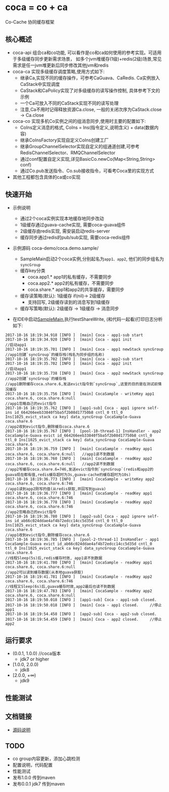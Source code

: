 coca = co + ca
===================================
Co-Cache 协同缓存框架

## 核心概述
- coca-api 组合ca和co功能, 可以看作是co和ca如何使用的参考实现。可适用于多级缓存同步更新需求场景，
    如多个jvm堆缓存(1级)+redis(2级)场景,常见需求是任一jvm堆更新后同步修改其他jvm和redis
- coca-ca 实现多级缓存调度策略,使用方式如下:
    - 继承Ca,实现不同的缓存操作，可参考CaGuava、CaRedis. Ca实例放入CaStack中实现调度
    - CaStack和CaPolicy实现了对多级缓存的读写操作控制, 具体参考下文的示例
    - 一个Ca可放入不同的CaStack实现不同的读写处理
    - 注意,Ca不用时记得释放资源Ca.close, 一般的关闭次序为CaStack.close -> Ca.close
- coca-co 实现多机Co实例之间的组消息同步,使用时主要的配置如下:
    - CoIns定义消息的格式, CoIns = Ins(指令定义,说明含义) + data(数据内容)
    - 继承CoInsFactory实现自定义CoIns创建工厂
    - 继承GroupChannelSelector实现自定义的组通道创建,可参考RedisChannelSelector、RMQChannelSelector
    - 通过conf配置自定义实现,详见BasicCo.newCo(Map<String,String> conf)
    - 通过Co.pub发送指令、Co.sub接收指令，可看考Coca里的实现方式
- 其他工程都包含具体的ca或co实现

## 快速开始
- 示例说明
    - 通过2个coca实例实现本地缓存地同步改动
    - 1级缓存通过guava-cache实现, 需要coca-guava组件
    - 2级缓存由redis实现, 需安装启动redis-server
    - 缓存同步通过redis的pub/sub实现, 需要coca-redis组件
    
- 示例源码 coca-demo/coca.demo.sample/
    - SampleMain启动2个coca实例,分别起名为`app1、app2`, 他们的同步组名为`syncGroup`
    - 缓存key分类
        - coca.app1.*   app1的私有缓存，不需要同步
        - coca.app2.*   app2的私有缓存，不需要同步
        - coca.share.*  app1和app2的共享缓存，需要同步
    - 缓存读策略(默认): 1级缓存 if(nil)-> 2级缓存
        - 支持回写, 2级缓存读到的消息写到1级缓存
    - 缓存写策略(默认): 2级缓存 -> 1级缓存 -> 消息同步

- 在IDE中启动[SampleMain](coca-demo/src/main/java/coca/demo/sample/SampleMain.java),执行testShareWrite, (和代码一起看)打印日志分析如下:

```log
2017-10-16 18:19:34.918 [INFO ]  [main] Coca - app1-sub start           
2017-10-16 18:19:34.920 [INFO ]  [main] Coca - app1 init                //启动app1
2017-10-16 18:19:35.701 [INFO ]  [main] Coca - app1 newStack syncGroup  //app1创建`syncGroup`的缓存栈(栈名为同步组的名称)
2017-10-16 18:19:35.702 [INFO ]  [main] Coca - app2-sub start
2017-10-16 18:19:35.702 [INFO ]  [main] Coca - app2 init                //启动app1
2017-10-16 18:19:35.738 [INFO ]  [main] Coca - app2 newStack syncGroup  //app2创建`syncGroup`的缓存栈
//app1删除缓存coca.share.6,发送evict指令到`syncGroup`,这里的目的是在测试前情况缓存
2017-10-16 18:19:35.756 [INFO ]  [main] CocaSample - writeKey app1 coca.share.6, coca.share.6:null
//app1忽略自己的evict指令
2017-10-16 18:19:35.762 [INFO ]  [app1-sub] Coca - app1 ignore self-ins id_664266eeb33840f5ba5f2b08d17750b8 cntl_0 ttl_0  Ins[1025_evict_stack ca key] data_syncGroup CocaSample-Guava coca.share.6
//app2收到evict指令,删除缓存coca.share.6
2017-10-16 18:19:35.767 [INFO ]  [pool-10-thread-1] InsHandler - app2 CocaSample-Guava evict id_664266eeb33840f5ba5f2b08d17750b8 cntl_0 ttl_0 Ins[1025_evict_stack ca key] data_syncGroup CocaSample-Guava coca.share.6 
2017-10-16 18:19:36.759 [INFO ]  [main] CocaSample - readKey app1 coca.share.6, coca.share.6:null   //app1读不到数据
2017-10-16 18:19:36.760 [INFO ]  [main] CocaSample - readKey app2 coca.share.6, coca.share.6:null   //app2读不到数据 
//app2写缓存coca.share.6=746,发送evict指令到`syncGroup`(redis和app2的guava现在都有值,redis缓存超时为3s,guava-cache的缓存超时为10s)
2017-10-16 18:19:36.773 [INFO ]  [main] CocaSample - writeKey app2 coca.share.6, coca.share.6:746
//app1读到app2刚写的值(从redis获取,并回写到guava)
2017-10-16 18:19:36.777 [INFO ]  [main] CocaSample - readKey app1 coca.share.6, coca.share.6:746
2017-10-16 18:19:36.778 [INFO ]  [main] CocaSample - readKey app2 coca.share.6, coca.share.6:746
//app2忽略自己的evict指令
2017-10-16 18:19:36.780 [INFO ]  [app2-sub] Coca - app2 ignore self-ins id_ab66c024ddae4af4b72edcc14cc5d35d cntl_0 ttl_0 Ins[1025_evict_stack ca key] data_syncGroup CocaSample-Guava coca.share.6
//app1收到evict指令,删除缓存coca.share.6
2017-10-16 18:19:36.785 [INFO ]  [pool-2-thread-1] InsHandler - app1 CocaSample-Guava evict id_ab66c024ddae4af4b72edcc14cc5d35d cntl_0 ttl_0 Ins[1025_evict_stack ca key] data_syncGroup CocaSample-Guava coca.share.6
//线程Sleep(5s)后,redis缓存时效, app1读不到数据
2017-10-16 18:19:41.780 [INFO ]  [main] CocaSample - readKey app1 coca.share.6, coca.share.6:null
//app2可以读到缓存数据(从本地guava获取)
2017-10-16 18:19:41.781 [INFO ]  [main] CocaSample - readKey app2 coca.share.6, coca.share.6:746
//线程又Sleep(6s)后,guava缓存时效,app2最后也读不到数据
2017-10-16 18:19:47.783 [INFO ]  [main] CocaSample - readKey app2 coca.share.6, coca.share.6:null
2017-10-16 18:19:50.018 [INFO ]  [app1-sub] Coca - app1-sub closed.
2017-10-16 18:19:50.018 [INFO ]  [main] Coca - app1 closed.     //停止app1
2017-10-16 18:19:54.458 [INFO ]  [app2-sub] Coca - app2-sub closed.
2017-10-16 18:19:54.459 [INFO ]  [main] Coca - app2 closed.     //停止app2
```

## 运行要求
- (0.0.1, 1.0.0)    //coca版本
    - jdk7 or higher
- [1.0.0, 2.0.0)
    - jdk8
- [2.0.0, +∞)
    - jdk9

## 性能测试


## 文档链接
- [源码说明](doc/coca_project.md)

## TODO
- co group内容更新，添加心跳检测
- 配置说明，代码配置
- 性能测试
- 发布1.0.0 传到maven
- 发布0.0.1 jdk7 传到maven





